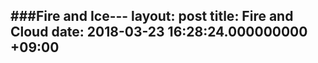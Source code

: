 ###Fire and Ice---
layout: post
title: Fire and Cloud
date: 2018-03-23 16:28:24.000000000 +09:00
---


